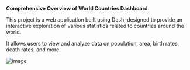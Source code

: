 **Comprehensive Overview of World Countries Dashboard**

This project is a web application built using Dash, designed to provide an interactive exploration of various statistics related to countries around the world. 

It allows users to view and analyze data on population, area, birth rates, death rates, and more.

![image](https://github.com/user-attachments/assets/28c383e4-3215-49f0-a3e4-d1bf11cafcf9)

